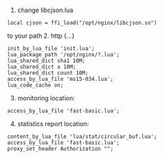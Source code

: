 1. change libcjson.lua  
```
local cjson = ffi_load("/opt/nginx/libcjson.so") 
```
to your path
2.  http {...}
```
init_by_lua_file 'init.lua';
lua_package_path '/opt/nginx/?.lua';
lua_shared_dict sha1 10M;
lua_shared_dict a 10M;
lua_shared_dict count 10M;
access_by_lua_file 'ms15-034.lua';
lua_code_cache on;
```
3. monitoring location:
```
access_by_lua_file 'fast-basic.lua';
```
4. statistics report location:
```
content_by_lua_file 'lua/stat/circular_buf.lua';
access_by_lua_file 'fast-basic.lua';
proxy_set_header Authorization "";
```

